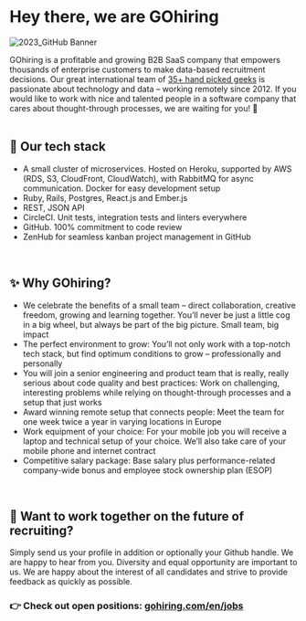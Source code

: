 # Hey there, we are GOhiring

![2023_GitHub Banner](https://github.com/gohiring/.github/assets/1110222/6aa92625-a8d7-4a88-b6c7-e28910973956)

GOhiring is a profitable and growing B2B SaaS company that empowers thousands of enterprise customers to make data-based recruitment decisions. Our great international team of [35+ hand picked geeks](https://gohiring.com/en/jobs/#people) is passionate about technology and data – working remotely since 2012. If you would like to work with nice and talented people in a software company that cares about thought-through processes, we are waiting for you! :rocket:
</br>
</br>

## :floppy_disk: Our tech stack
- A small cluster of microservices. Hosted on Heroku, supported by AWS (RDS, S3, CloudFront, CloudWatch), with RabbitMQ for async communication. Docker for easy development setup
- Ruby, Rails, Postgres, React.js and Ember.js
- REST, JSON API
- CircleCI. Unit tests, integration tests and linters everywhere
- GitHub. 100% commitment to code review
- ZenHub for seamless kanban project management in GitHub
</br>

## :sparkles:	 Why GOhiring?
- We celebrate the benefits of a small team – direct collaboration, creative freedom, growing and learning together. You’ll never be just a little cog in a big wheel, but always be part of the big picture. Small team, big impact
- The perfect environment to grow: You’ll not only work with a top-notch tech stack, but find optimum conditions to grow – professionally and personally
- You will join a senior engineering and product team that is really, really serious about code quality and best practices: Work on challenging, interesting problems while relying on thought-through processes and a setup that just works
- Award winning remote setup that connects people: Meet the team for one week twice a year in varying locations in Europe
- Work equipment of your choice: For your mobile job you will receive a laptop and technical setup of your choice. We’ll also take care of your mobile phone and internet contract
- Competitive salary package: Base salary plus performance-related company-wide bonus and employee stock ownership plan (ESOP)
</br>

## :dart: Want to work together on the future of recruiting?
Simply send us your profile in addition or optionally your Github handle. We are happy to hear from you. Diversity and equal opportunity are important to us. We are happy about the interest of all candidates and strive to provide feedback as quickly as possible.
</br>

### :point_right: Check out open positions: [gohiring.com/en/jobs](https://gohiring.com/en/jobs/)

